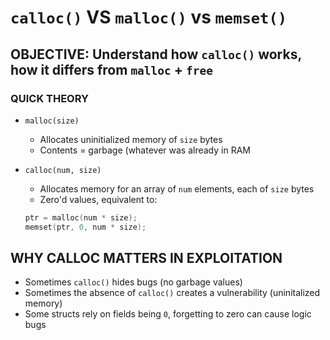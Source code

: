 # `calloc()` VS `malloc()` vs `memset()`
## OBJECTIVE: Understand how `calloc()` works, how it differs from `malloc` + `free`

### QUICK THEORY 
- `malloc(size)`
    - Allocates uninitialized memory of `size` bytes
    - Contents = garbage (whatever was already in RAM

- `calloc(num, size)`
    - Allocates memory for an array of `num` elements, each of `size` bytes 
    - Zero'd values, equivalent to: 

    ```C
    ptr = malloc(num * size);
    memset(ptr, 0, num * size);
    ```

## WHY CALLOC MATTERS IN EXPLOITATION 
- Sometimes `calloc()` hides bugs (no garbage values)
- Sometimes the absence of `calloc()` creates a vulnerability (uninitalized memory) 
- Some structs rely on fields being `0`, forgetting to zero can cause logic bugs 

